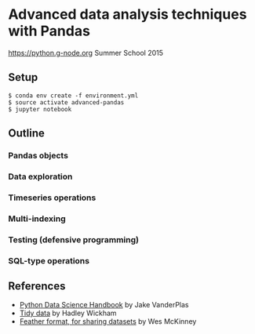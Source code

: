 # Advanced data analysis techniques with Pandas

https://python.g-node.org Summer School 2015

## Setup

    $ conda env create -f environment.yml
    $ source activate advanced-pandas
    $ jupyter notebook

## Outline

### Pandas objects

### Data exploration

### Timeseries operations

### Multi-indexing

### Testing (defensive programming)

### SQL-type operations

## References

* [Python Data Science Handbook](https://github.com/jakevdp/PythonDataScienceHandbook)
by Jake VanderPlas
* [Tidy data](https://www.jstatsoft.org/article/view/v059i10/) by Hadley Wickham
* [Feather format, for sharing datasets](http://wesmckinney.com/blog/feather-its-the-metadata/)
by Wes McKinney
